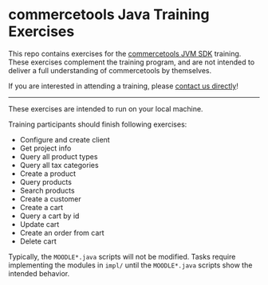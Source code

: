 # commercetools Java Training Exercises

This repo contains exercises for the [commercetools JVM SDK](https://github.com/commercetools/commercetools-jvm-sdk) training. 
These exercises complement the training program, and are not intended to deliver a full understanding of commercetools by themselves.

If you are interested in attending a training, please [contact us directly](https://ok.commercetools.com/training-offering)!

------

These exercises are intended to run on your local machine. 

Training participants should finish following exercises:
- Configure and create client
- Get project info
- Query all product types
- Query all tax categories
- Create a product
- Query products
- Search products
- Create a customer
- Create a cart
- Query a cart by id
- Update cart
- Create an order from cart
- Delete cart

Typically, the `MOODLE*.java` scripts will not be modified. Tasks require implementing the modules in `impl/` until the `MOODLE*.java` scripts show the intended behavior. 
